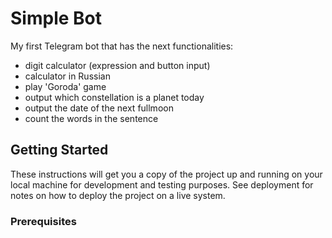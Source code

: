 # Simple Bot

My first Telegram bot that has the next functionalities:
* digit calculator (expression and button input)
* calculator in Russian
* play 'Goroda' game
* output which constellation is a planet today
* output the date of the next fullmoon
* count the words in the sentence

## Getting Started

These instructions will get you a copy of the project up and running on your local machine for development and testing purposes. See deployment for notes on how to deploy the project on a live system.

### Prerequisites
